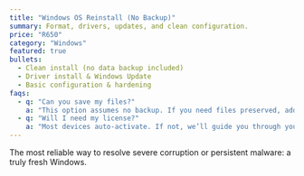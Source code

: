 ```yaml
---
title: "Windows OS Reinstall (No Backup)"
summary: Format, drivers, updates, and clean configuration.
price: "R650"
category: "Windows"
featured: true
bullets:
  - Clean install (no data backup included)
  - Driver install & Windows Update
  - Basic configuration & hardening
faqs:
  - q: "Can you save my files?"
    a: "This option assumes no backup. If you need files preserved, add a backup service first."
  - q: "Will I need my license?"
    a: "Most devices auto-activate. If not, we’ll guide you through your license key."
---
```


The most reliable way to resolve severe corruption or persistent malware: a truly fresh Windows.
